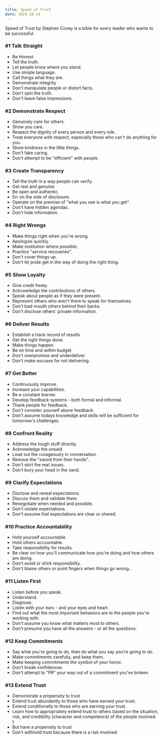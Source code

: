 ```yaml
---
title: Speed of Trust
date: 2024-10-14
---
```


Speed of Trust by Stephen Covey is a bible for every leader who wants to be successful.

### #1 Talk Straight
- Be Honest.
- Tell the truth.
- Let people know where you stand.
- Use simple language.
- Call things what they are.
- Demonstrate integrity
- Don't manipulate people or distort facts.
- Don't spin the truth.
- Don't leave false impressions.

### #2 Demonstrate Respect
- Genuinely care for others.
- Show you care.
- Respect the dignity of every person and every role.
- Treat everyone with respect, especially those who can't do anything for you.
- Show kindness in the little things.
- Don't fake caring.
- Don't attempt to be "efficient" with people.

### #3 Create Transparency
- Tell the truth in a way people can verify.
- Get real and genuine.
- Be open and authentic.
- Err on the side of disclosure.
- Operate on the premise of "what you see is what you get".
- Don't have hidden agendas.
- Don't hide information.

### #4 Right Wrongs
- Make things right when you're wrong.
- Apologize quickly.
- Make restitution where possible.
- Practice "service recoveries".
- Don't cover things up.
- Don't let pride get in the way of doing the right thing.

### #5 Show Loyalty
- Give credit freely.
- Acknowledge the contributions of others.
- Speak about people as if they were present.
- Represent others who aren't there to speak for themselves.
- Don't bad-mouth others behind their backs.
- Don't disclose others' private information.

### #6 Deliver Results
- Establish a track record of results.
- Get the right things done.
- Make things happen.
- Be on time and within budget.
- Don't overpromise and underdeliver.
- Don't make excuses for not delivering.

### #7 Get Better
- Continuously improve.
- Increase your capabilities.
- Be a constant learner.
- Develop feedback systems - both formal and informal.
- Thank people for feedback.
- Don't consider yourself above feedback.
- Don't assume todays knowledge and skills will be sufficient for tomorrow's challenges.

### #8 Confront Reality
- Address the tough stuff directly.
- Acknowledge the unsaid.
- Lead out the curageously in conversation.
- Remove the "sword from their hands".
- Don't skirt the real issues.
- Don't bury your head in the sand.

### #9 Clarify Expectations
- Disclose and reveal expectations.
- Discuss them and validate them.
- Renegotiate when needed and possible.
- Don't violate expectations.
- Don't assume that expectations are clear or shared.

### #10 Practice Accountability
- Hold yourself accountable.
- Hold others accountable.
- Take responsibility for results.
- Be clear on how you'll communicate how you're doing and how others are doing.
- Don't avoid or shirk responsibility.
- Don't blame others or point fingers when things go wrong..

### #11 Listen First
- Listen before you speak.
- Understand.
- Diagnose.
- Listen with your ears - and your eyes and heart.
- Find out what the most important behaviors are to the people you're working with.
- Don't assume you know what matters most to others.
- Don't presume you have all the answers - or all the questions.

### #12 Keep Commitments
- Say what you're going to do, then do what you say you're going to do.
- Make commitments carefully, and keep them.
- Make keeping commitments the symbol of your honor.
- Don't break confidences.
- Don't attempt to "PR" your way out of a commitment you've broken.

### #13 Extend Trust
- Demonstrate a propensity to trust
- Extend trust abundantly to those who have earned your trust.
- Extend conditionally to those who are earning your trust.
- Learn how to appropriately extend trust to others based on the situation, risk, and credibility (character and competence) of the people involved. )
- But have a propensity to trust
- Don't withhold trust because there is a risk involved.